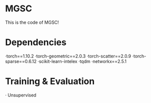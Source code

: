 # MGSC

This is the code of MGSC!

# Dependencies

·torch==1.10.2
·torch-geometric==2.0.3
·torch-scatter==2.0.9
·torch-sparse==0.6.12
·scikit-learn-intelex
·tqdm
·networkx==2.5.1


# Training & Evaluation

· Unsupervised

